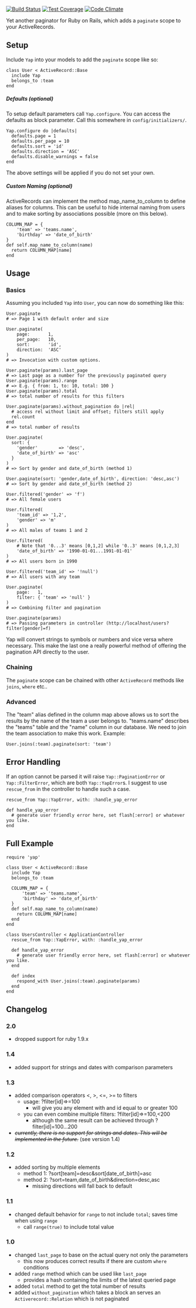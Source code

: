 [![Build Status](https://travis-ci.org/1and1/yap.svg?branch=master)](https://travis-ci.org/1and1/yap) [![Test Coverage](https://codeclimate.com/github/1and1/yap/badges/coverage.svg)](https://codeclimate.com/github/1and1/yap/coverage) [![Code Climate](https://codeclimate.com/github/1and1/yap/badges/gpa.svg)](https://codeclimate.com/github/1and1/yap)

Yet another paginator for Ruby on Rails, which adds a `paginate` scope to your ActiveRecords.

## Setup

Include `Yap` into your models to add the `paginate` scope like so:

    class User < ActiveRecord::Base
      include Yap
      belongs_to :team
    end

##### Defaults (optional)

To setup default parameters call `Yap.configure`. You can access the defaults as block parameter. Call this somewhere in
`config/initializers/`.

    Yap.configure do |defaults|
      defaults.page = 1
      defaults.per_page = 10
      defaults.sort = 'id'
      defaults.direction = 'ASC'
      defaults.disable_warnings = false
    end

The above settings will be applied if you do not set your own.

##### Custom Naming (optional)

ActiveRecords can implement the method map_name_to_column to define aliases for columns. This can be useful to hide
internal naming from users and to make sorting by associations possible (more on this below).

    COLUMN_MAP = {
        'team' => 'teams.name',
        'birthday' => 'date_of_birth'
    }
    def self.map_name_to_column(name)
      return COLUMN_MAP[name]
    end

## Usage

### Basics

Assuming you included `Yap` into `User`, you can now do something like this:

    User.paginate
    # => Page 1 with default order and size

    User.paginate(
        page:       1,
        per_page:   10,
        sort:       'id',
        direction:  'ASC'
    )
    # => Invocation with custom options.

    User.paginate(params).last_page
    # => Last page as a number for the previously paginated query
    User.paginate(params).range
    # => E.g. { from: 1, to: 10, total: 100 }
    User.paginate(params).total
    # => total number of results for this filters

    User.paginate(params).without_pagination do |rel|
      # access rel without limit and offset; filters still apply
      rel.count
    end
    # => total number of results

    User.paginate(
      sort: {
        'gender'        => 'desc',
        'date_of_birth' => 'asc'
      }
    )
    # => Sort by gender and date_of_birth (method 1)

    User.paginate(sort: 'gender,date_of_birth', direction: 'desc,asc')
    # => Sort by gender and date_of_birth (method 2)

    User.filtered('gender' => 'f')
    # => All female users

    User.filtered(
        'team_id' => '1,2',
        'gender' => 'm'
    )
    # => All males of teams 1 and 2

    User.filtered(
        # Note that '0...3' means [0,1,2] while '0..3' means [0,1,2,3]
        'date_of_birth' => '1990-01-01...1991-01-01'
    )
    # => All users born in 1990

    User.filtered('team_id' => '!null')
    # => All users with any team

    User.paginate(
        page:   1,
        filter: { 'team' => 'null' }
    )
    # => Combining filter and pagination

    User.paginate(params)
    # => Passing parameters in controller (http://localhost/users?filter[gender]=f)

Yap will convert strings to symbols or numbers and vice versa where necessary. This make the last one a really powerful
method of offering the pagination API directly to the user.

### Chaining

The `paginate` scope can be chained with other `ActiveRecord` methods like `joins`, `where` etc..

### Advanced

The "team" alias defined in the column map above allows us to sort the results by the name of the team a user belongs
to. "teams.name" describes the "teams" table and the "name" column in our database. We need to join the team
association to make this work. Example:

    User.joins(:team).paginate(sort: 'team')

## Error Handling

If an option cannot be parsed it will raise `Yap::PaginationError` or `Yap::FilterError`, which are both
`Yap::YapError`s. I suggest to use `rescue_from` in the controller to handle such a case.

    rescue_from Yap::YapError, with: :handle_yap_error

    def handle_yap_error
      # generate user friendly error here, set flash[:error] or whatever you like.
    end

## Full Example

    require 'yap'

    class User < ActiveRecord::Base
      include Yap
      belongs_to :team

      COLUMN_MAP = {
          'team' => 'teams.name',
          'birthday' => 'date_of_birth'
      }
      def self.map_name_to_column(name)
        return COLUMN_MAP[name]
      end
    end

    class UsersController < ApplicationController
      rescue_from Yap::YapError, with: :handle_yap_error

      def handle_yap_error
        # generate user friendly error here, set flash[:error] or whatever you like.
      end

      def index
        respond_with User.joins(:team).paginate(params)
      end
    end

## Changelog

### 2.0

* dropped support for ruby 1.9.x

### 1.4

* added support for strings and dates with comparison parameters

### 1.3

* added comparison operators <, >, <=, >= to filters
  * usage: ?filter[id]=>=100
    * will give you any element with and id equal to or greater 100
  * you can even combine multiple filters: ?filter[id]=>=100,<200
    * although the same result can be achieved through ?filter[id]=100...200
* ~~_currently, there is no support for strings and dates. This will be implemented in the future._~~ (see version 1.4)

### 1.2

* added sorting by multiple elements
  * method 1: ?sort[team]=desc&sort[date_of_birth]=asc
  * method 2: ?sort=team,date_of_birth&direction=desc,asc
    * missing directions will fall back to default

### 1.1

* changed default behavior for `range` to not include `total`; saves time when using `range`
  * call `range(true)` to include total value

### 1.0

* changed `last_page` to base on the actual query not only the parameters
    * this now produces correct results if there are custom `where` conditions
* added `range` method which can be used like `last_page`
    * provides a hash containing the limits of the latest queried page
* added `total` method to get the total number of results
* added `without_pagination` which takes a block an serves an `Activerecord::Relation` which is not paginated
